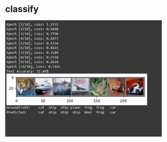 
<h1> classify</h1>

<div style="display: flex; flex-wrap: wrap; gap: 10px;">
  <img src="result.png"/>

</div>
